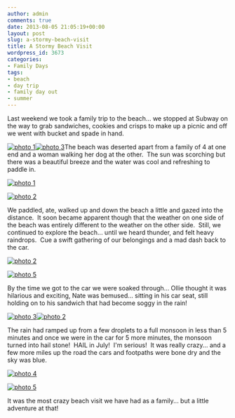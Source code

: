 ```yaml
---
author: admin
comments: true
date: 2013-08-05 21:05:19+00:00
layout: post
slug: a-stormy-beach-visit
title: A Stormy Beach Visit
wordpress_id: 3673
categories:
- Family Days
tags:
- beach
- day trip
- family day out
- summer
---
```


Last weekend we took a family trip to the beach... we stopped at Subway on the way to grab sandwiches, cookies and crisps to make up a picnic and off we went with bucket and spade in hand.

[![photo 1](http://www.outmumbered.com/wp-content/uploads/2013/08/photo-1-e1375735953927-768x1024.jpg)](http://www.outmumbered.com/wp-content/uploads/2013/08/photo-1-e1375735953927.jpg)[![photo 3](http://www.outmumbered.com/wp-content/uploads/2013/08/photo-32-e1375736162929-768x1024.jpg)](http://www.outmumbered.com/wp-content/uploads/2013/08/photo-32-e1375736162929.jpg)The beach was deserted apart from a family of 4 at one end and a woman walking her dog at the other.  The sun was scorching but there was a beautiful breeze and the water was cool and refreshing to paddle in.

[![photo 1](http://www.outmumbered.com/wp-content/uploads/2013/08/photo-11-e1375736060900-768x1024.jpg)](http://www.outmumbered.com/wp-content/uploads/2013/08/photo-11-e1375736060900.jpg)



[![photo 2](http://www.outmumbered.com/wp-content/uploads/2013/08/photo-21-e1375736153328-768x1024.jpg)](http://www.outmumbered.com/wp-content/uploads/2013/08/photo-21-e1375736153328.jpg)

We paddled, ate, walked up and down the beach a little and gazed into the distance.  It soon became apparent though that the weather on one side of the beach was entirely different to the weather on the other side.  Still, we continued to explore the beach... until we heard thunder, and felt heavy raindrops.  Cue a swift gathering of our belongings and a mad dash back to the car.

[![photo 2](http://www.outmumbered.com/wp-content/uploads/2013/08/photo-22-e1375736161961-768x1024.jpg)](http://www.outmumbered.com/wp-content/uploads/2013/08/photo-22-e1375736161961.jpg)

[![photo 5](http://www.outmumbered.com/wp-content/uploads/2013/08/photo-51-e1375736156614-768x1024.jpg)](http://www.outmumbered.com/wp-content/uploads/2013/08/photo-51-e1375736156614.jpg)

By the time we got to the car we were soaked through... Ollie thought it was hilarious and exciting, Nate was bemused... sitting in his car seat, still holding on to his sandwich that had become soggy in the rain!

[![photo 3](http://www.outmumbered.com/wp-content/uploads/2013/08/photo-3-e1375735953320-768x1024.jpg)](http://www.outmumbered.com/wp-content/uploads/2013/08/photo-3-e1375735953320.jpg)[![photo 2](http://www.outmumbered.com/wp-content/uploads/2013/08/photo-2-e1375735953961-768x1024.jpg)](http://www.outmumbered.com/wp-content/uploads/2013/08/photo-2-e1375735953961.jpg)

The rain had ramped up from a few droplets to a full monsoon in less than 5 minutes and once we were in the car for 5 more minutes, the monsoon turned into hail stone!  HAIL in July!  I'm serious!  It was really crazy... and a few more miles up the road the cars and footpaths were bone dry and the sky was blue.

[![photo 4](http://www.outmumbered.com/wp-content/uploads/2013/08/photo-4-e1375736071251-768x1024.jpg)](http://www.outmumbered.com/wp-content/uploads/2013/08/photo-4-e1375736071251.jpg)

[![photo 5](http://www.outmumbered.com/wp-content/uploads/2013/08/photo-5-e1375736079349-768x1024.jpg)](http://www.outmumbered.com/wp-content/uploads/2013/08/photo-5-e1375736079349.jpg)

It was the most crazy beach visit we have had as a family... but a little adventure at that!
